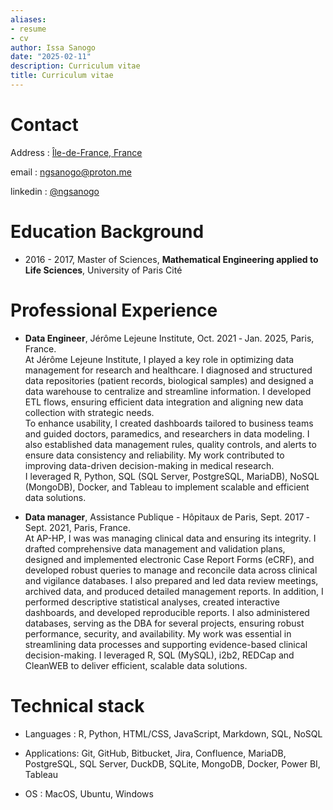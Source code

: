 ```yaml
---
aliases:
- resume
- cv
author: Issa Sanogo
date: "2025-02-11"
description: Curriculum vitae
title: Curriculum vitae
---
```


# Contact

Address : [Île-de-France, France](https://maps.app.goo.gl/n8hZQpEMaARtZjbP6)

email : [ngsanogo@proton.me](ngsanogo@proton.me)

linkedin : [@ngsanogo](https://www.linkedin.com/in/ngsanogo/)

# Education Background

- 2016 - 2017, Master of Sciences, **Mathematical Engineering applied to Life Sciences**, University of Paris Cité

# Professional Experience

- **Data Engineer**, Jérôme Lejeune Institute, Oct. 2021 ‑ Jan. 2025, Paris, France.  
At Jérôme Lejeune Institute, I played a key role in optimizing data management for research and healthcare.
I diagnosed and structured data repositories (patient records, biological samples) and designed a data warehouse to centralize and streamline information.
I developed ETL flows, ensuring efficient data integration and aligning new data collection with strategic needs.  
To enhance usability, I created dashboards tailored to business teams and guided doctors, paramedics, and researchers in data modeling.
I also established data management rules, quality controls, and alerts to ensure data consistency and reliability.
My work contributed to improving data-driven decision-making in medical research.  
I leveraged R, Python, SQL (SQL Server, PostgreSQL, MariaDB), NoSQL (MongoDB), Docker, and Tableau to implement scalable and efficient data solutions.

- **Data manager**, Assistance Publique - Hôpitaux de Paris, Sept. 2017 ‑ Sept. 2021, Paris, France.  
At AP-HP, I was was managing clinical data and ensuring its integrity.
I drafted comprehensive data management and validation plans, designed and implemented electronic Case Report Forms (eCRF), and developed robust queries to manage and reconcile data across clinical and vigilance databases.
I also prepared and led data review meetings, archived data, and produced detailed management reports.
In addition, I performed descriptive statistical analyses, created interactive dashboards, and developed reproducible reports.
I also administered databases, serving as the DBA for several projects, ensuring robust performance, security, and availability.
My work was essential in streamlining data processes and supporting evidence-based clinical decision-making.
I leveraged R, SQL (MySQL), i2b2, REDCap and CleanWEB to deliver efficient, scalable data solutions.

# Technical stack

- Languages : R, Python, HTML/CSS, JavaScript, Markdown, SQL, NoSQL

- Applications: Git, GitHub, Bitbucket, Jira, Confluence, MariaDB, PostgreSQL, SQL Server, DuckDB, SQLite, MongoDB, Docker, Power BI, Tableau

- OS : MacOS, Ubuntu, Windows
